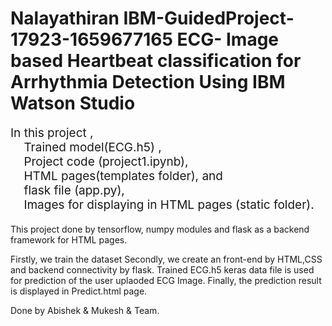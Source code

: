 <h1>Nalayathiran IBM-GuidedProject-17923-1659677165
ECG- Image based Heartbeat classification for Arrhythmia Detection Using IBM Watson Studio
</h1>



<html>
<p style="font-size:19px;">In this project ,<br>
 &nbsp &nbsp Trained model(ECG.h5) ,<br>
 &nbsp &nbsp   Project code (project1.ipynb),<br>
 &nbsp &nbsp  HTML pages(templates folder), and <br> 
 &nbsp &nbsp  flask file (app.py),<br>
 &nbsp &nbsp  Images for displaying in HTML pages (static folder).</p>
</html>

This project done by tensorflow, numpy modules and flask as a backend framework for HTML pages.

Firstly, we train the dataset
Secondly, we create an front-end by HTML,CSS and backend connectivity by flask.
Trained ECG.h5 keras data file is used for prediction of the user uplaoded ECG Image. 
Finally, the prediction result is displayed in Predict.html page.

Done by Abishek & Mukesh & Team.
